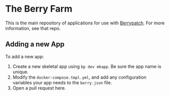 # The Berry Farm

This is the main repository of applications for use with
[Berrypatch](https://github.com/berrypatch/berrypatch). For more information,
see that repo.

## Adding a new App

To add a new app:

1. Create a new skeletal app using `bp dev mkapp`. Be sure the app name is unique.
2. Modify the `docker-compose.tmpl.yml`, and add any configuration variables your app needs to the `berry.json` file.
3. Open a pull request here.
